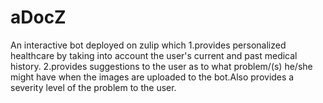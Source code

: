 # aDocZ
An interactive bot deployed on zulip which 
1.provides personalized healthcare by taking into account the user's current and past medical history.
2.provides suggestions to the user as to what problem/(s) he/she might have when the images are uploaded to the bot.Also provides a severity level of the problem to the user.
